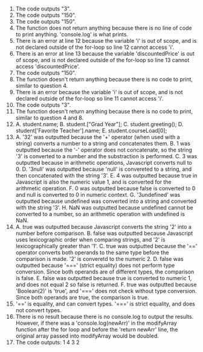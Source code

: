 1. The code outputs "3".
2. The code outputs "150".
3. The code outputs "150".
4. The function does not return anything because there is no line of code to print anything. 'console.log' is what prints.
5. There is an error at line 12 because the variable 'i' is out of scope, and is not declared outside of the for-loop so line 12 cannot access 'i'.
6. There is an error at line 13 because the variable 'discountedPrice' is out of scope, and is not declared outside of the for-loop so line 13 cannot access 'discountedPrice'.
7. The code outputs "150".
8. The function doesn't return anything because there is no code to print, similar to question 4.
9. There is an error because the variable 'i' is out of scope, and is not declared outside of the for-loop so line 11 cannot access 'i'.
10. The code outputs "3".
11. The function doesn't return anything because there is no code to print, similar to question 4 and 8.
12. A. student.name;
    B. student.["Grad Year"];
    C. student.greeting();
    D. student['Favorite Teacher'].name;
    E. student.courseLoad[0];
13. A. '32' was outputted because the '+' operator (when used with a string) converts a number to a string and concatenates them.
    B. 1 was outputted because the '-' operator does not concatenate, so the string '3' is converted to a number and the substraction is performed.
    C. 3 was outputted because in arithmetic operations, Javascript converts null to 0.
    D. '3null' was outputted because 'null' is convereted to a string, and then concatenated with the string '3'.
    E. 4 was outputted because true in Javascript is also the numeric value 1, and is converted for the arithmetic operation.
    F. 0 was outputted because false is converted to 0 and null is converted to 0 in numeric context.
    G. '3undefined' was outputted because undefined was converted into a string and converted with the string '3'.
    H. NaN was outputted because undefined cannot be converted to a number, so an arithmetic operation with undefined is NaN.
14. A. true was outputted because Javascript converts the string '2' into a number before comparison.
    B. false was outputted because Javascript uses lexicographic order when comparing strings, and '2' is lexicographically greater than '1'.
    C. true was outputted because the '==' operator converts both operands to the same type before the comparison is made. '2' is converetd to the numeric 2.
    D. false was outputted because '===' (strict equality) does not perform type conversion. Since both operands are of different types, the comparison is false.
    E. false was outputted because true is converted to numeric 1, and does not equal 2 so false is returned.
    F. true was outputted because 'Boolean(2)' is 'true', and '===' does not check without type conversion. Since both operands are true, the comparison is true.
15. '==' is equality, and can convert types. '===' is strict equality, and does not convert types.
17. There is no result because there is no console.log to output the results. However, if there was a 'console.log(newArr)' in the modifyArray function after the for loop and before the 'return newArr' line, the original array passed into modifyArray would be doubled.
19. The code outputs:
    1
    4
    3
    2

